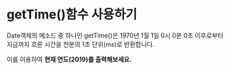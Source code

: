 # getTime()함수 사용하기

Date객체의 메소드 중 하나인 getTime()은
1970년 1월 1일 0시 0분 0초 이후로부터 지금까지 흐른 시간을 천분의 1초 단위(ms)로 반환합니다.

이를 이용하여 **현재 연도(2019)를 출력해보세요.**

